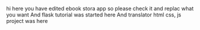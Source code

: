 hi here you have edited ebook stora app so please check it and replac what you want 
And flask tutorial was started here 
And translator html css, js project was here
